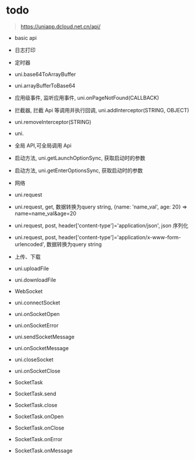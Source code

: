 # todo

> https://uniapp.dcloud.net.cn/api/

- basic api
- 日志打印
- 定时器
- uni.base64ToArrayBuffer
- uni.arrayBufferToBase64
- 应用级事件, 监听应用事件, uni.onPageNotFound(CALLBACK)
- 拦截器, 拦截 Api 等调用并执行回调, uni.addInterceptor(STRING, OBJECT)
- uni.removeInterceptor(STRING)
- uni.
- 全局 API,可全局调用 Api
- 启动方法, uni.getLaunchOptionSync, 获取启动时的参数
- 启动方法, uni.getEnterOptionsSync, 获取启动时的参数

- 网络
- uni.request
- uni.request, get, 数据转换为query string, {name: 'name_val', age: 20} => name=name_val&age=20
- uni.request, post, header['content-type']='application/json', json 序列化
- uni.request, post, header['content-type']='application/x-www-form-urlencoded', 数据转换为query string
- 上传、下载
- uni.uploadFile
- uni.downloadFile
- WebSocket
- uni.connectSocket
- uni.onSocketOpen
- uni.onSocketError
- uni.sendSocketMessage
- uni.onSocketMessage
- uni.closeSocket
- uni.onSocketClose

- SocketTask
- SocketTask.send
- SocketTask.close
- SocketTask.onOpen
- SocketTask.onClose
- SocketTask.onError
- SocketTask.onMessage

